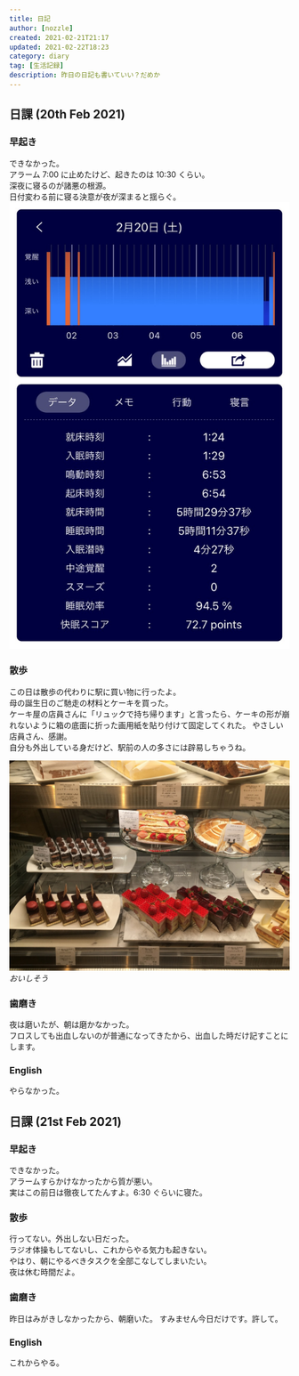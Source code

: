 ```yaml
---
title: 日記
author: [nozzle]
created: 2021-02-21T21:17
updated: 2021-02-22T18:23
category: diary
tag: [生活記録]
description: 昨日の日記も書いていい？だめか
---
```


## 日課 (20th Feb 2021)

### 早起き

できなかった。  
アラーム 7:00 に止めたけど、起きたのは 10:30 くらい。  
深夜に寝るのが諸悪の根源。  
日付変わる前に寝る決意が夜が深まると揺らぐ。  
![](./IMG_20210221_214635.JPG)

### 散歩

この日は散歩の代わりに駅に買い物に行ったよ。  
母の誕生日のご馳走の材料とケーキを買った。  
ケーキ屋の店員さんに「リュックで持ち帰ります」と言ったら、ケーキの形が崩れないように箱の底面に折った画用紙を貼り付けて固定してくれた。
やさしい店員さん、感謝。  
自分も外出している身だけど、駅前の人の多さには辟易しちゃうね。

![](./IMG_20210220_125958.JPG)
_おいしそう_

### 歯磨き

夜は磨いたが、朝は磨かなかった。  
フロスしても出血しないのが普通になってきたから、出血した時だけ記すことにします。

### English

やらなかった。

## 日課 (21st Feb 2021)

### 早起き

できなかった。  
アラームすらかけなかったから質が悪い。  
実はこの前日は徹夜してたんすよ。6:30 ぐらいに寝た。

### 散歩

行ってない。外出しない日だった。  
ラジオ体操もしてないし、これからやる気力も起きない。  
やはり、朝にやるべきタスクを全部こなしてしまいたい。  
夜は休む時間だよ。

### 歯磨き

昨日はみがきしなかったから、朝磨いた。
すみません今日だけです。許して。

### English

これからやる。
